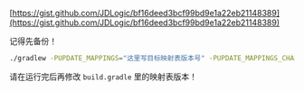 [https://gist.github.com/JDLogic/bf16deed3bcf99bd9e1a22eb21148389](https://gist.github.com/JDLogic/bf16deed3bcf99bd9e1a22eb21148389)

记得先备份！

```bash
./gradlew -PUPDATE_MAPPINGS="这里写目标映射表版本号" -PUPDATE_MAPPINGS_CHANNEL="这里写目标映射表种类" updateMappings
```

请在运行完后再修改 `build.gradle` 里的映射表版本！